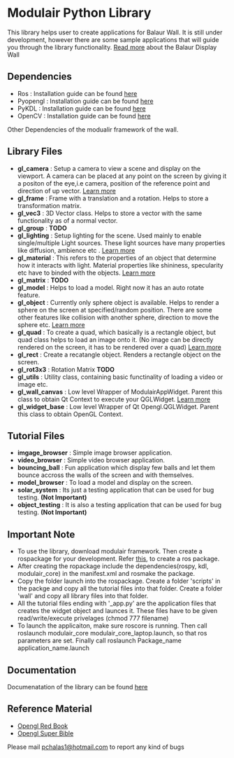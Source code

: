 Modulair Python Library
=======================

This library helps user to create applications for Balaur Wall. It is still under development, however there are some sample applications that will guide you through the library functionality. [Read more](http://www.cs.jhu.edu/balaur/about.html) about the Balaur Display Wall

Dependencies
------------
- Ros      : Installation guide can be found [here](http://wiki.ros.org/)
- Pyopengl : Installation guide can be found [here](http://pyopengl.sourceforge.net/documentation/installation.html)
- PyKDL    : Installation guide can be found [here](http://www.orocos.org/kdl/installation-manual)
- OpenCV   : Installation guide can be found [here](http://opencv.willowgarage.com/wiki/InstallGuide)

Other Dependencies of the modualir framework of the wall.

Library Files
-------------

- **gl_camera**      : Setup a camera to view a scene and display on the viewport. A camera can be placed at any point on the screen by giving it a positon of the eye,i.e camera, position of the reference point and direction of up vector. [Learn more](http://www.opengl.org/archives/resources/faq/technical/viewing.htm)
- **gl_frame**       : Frame with a translation and a rotation. Helps to store a transformation matrix.
- **gl_vec3**        : 3D Vector class. Helps to store a vector with the same functionality as of a normal vector.
- **gl_group**       : **TODO**
- **gl_lighting**    : Setup lighting for the scene. Used mainly to enable single/multiple Light sources. These light sources have many properties like diffusion, ambience etc . [Learn more](http://www.opengl.org/archives/resources/faq/technical/lights.htm)
- **gl_material**    : This refers to the properties of an object that determine how it interacts with light. Material properties like shininess, specularity etc have to binded with the objects. [Learn more](http://www.glprogramming.com/red/chapter05.html)
- **gl_matrix**      : **TODO**
- **gl_model**       : Helps to load a model. Right now it has an auto rotate feature. 
- **gl_object**      : Currently only sphere object is available. Helps to render a sphere on the screen at specified/random position. There are some other features like collision with another sphere, direction to move the sphere etc. [Learn more](http://www.opengl.org/documentation/specs/glut/spec3/node81.html)
- **gl_quad**        : To create a quad, which basically is a rectangle object, but quad class helps to load an image onto it. (No image can be directly rendered on the screen, it has to be rendered over a quad) [Learn more](http://www.opengl.org/wiki/Primitive)
- **gl_rect**        : Create a recatangle object. Renders a rectangle object on the screen.
- **gl_rot3x3**      : Rotation Matrix **TODO**
- **gl_utils**       : Utility class, containing basic functinality of loading a video or image etc.
- **gl_wall_canvas** : Low level Wrapper of ModulairAppWidget. Parent this class to obtain Qt Context to execute your QGLWidget. [Learn more](http://qt-project.org/doc/qt-5.0/qtopengl/qglwidget.html)
- **gl_widget_base** : Low level Wrapper of Qt Opengl.QGLWidget. Parent this class to obtain OpenGL Context.


Tutorial Files
--------------

- **imgage_browser** : Simple image browser application. 
- **video_browser**  : Simple video browser application.
- **bouncing_ball**  : Fun application which display few balls and let them bounce accross the walls of the screen and with themselves.
- **model_browser**  : To load a model and display on the screen.
- **solar_system**   : Its just a testing application that can be used for bug testing. **(Not Important)**
- **object_testing** : It is also  a testing application that can be used for bug testing. **(Not Important)**

Important Note 
-------------- 
- To use the library, download modulair framework. Then create a rospackage for your development. Refer [this](http://wiki.ros.org/ROS/Tutorials/CreatingPackage), to create a ros package. 
- After creating the ropackage include the dependencies(rospy, kdl, modulair_core) in the manifest.xml and rosmake the package.
- Copy the folder launch into the rospackage. Create a folder 'scripts' in the packge and copy all the tutorial files into that folder. Create a folder 'wall' and copy all library files into that folder. 
- All the tutorial files ending with '_app.py' are the application files that creates the widget object and launces it. These files have to be given read/write/execute privelages (chmod 777 filename)
- To launch the applicaiton, make sure roscore is running. Then call roslaunch modulair_core modulair_core_laptop.launch, so that ros parameters are set. Finally call roslaunch Package_name application_name.launch


Documentation
-------------
Documenatation of the library can be found [here](http://pchalas1.github.io/libWall/)

Reference Material
------------------
- [Opengl Red Book](http://www.glprogramming.com/red/)
- [Opengl Super Bible](http://www.win.tue.nl/~ymazuryk/books/OpenGL_SB.pdf)



Please mail pchalas1@hotmail.com to report any kind of bugs
